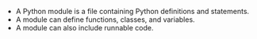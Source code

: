 - A Python module is a file containing Python definitions and statements.
- A module can define functions, classes, and variables.
- A module can also include runnable code.